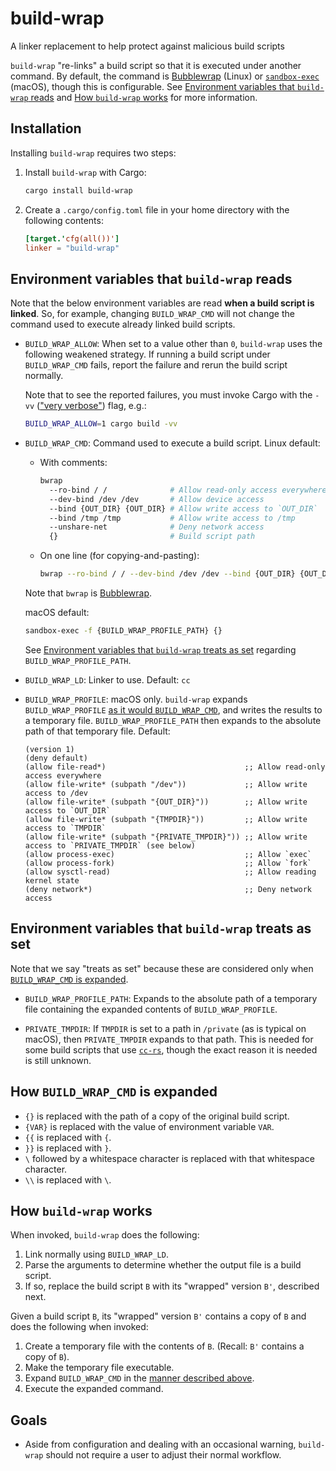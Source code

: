 # build-wrap

A linker replacement to help protect against malicious build scripts

`build-wrap` "re-links" a build script so that it is executed under another command. By default, the command is [Bubblewrap] (Linux) or [`sandbox-exec`] (macOS), though this is configurable. See [Environment variables that `build-wrap` reads] and [How `build-wrap` works] for more information.

## Installation

Installing `build-wrap` requires two steps:

1. Install `build-wrap` with Cargo:
   ```sh
   cargo install build-wrap
   ```
2. Create a `.cargo/config.toml` file in your home directory with the following contents:
   ```toml
   [target.'cfg(all())']
   linker = "build-wrap"
   ```

## Environment variables that `build-wrap` reads

Note that the below environment variables are read **when a build script is linked**. So, for example, changing `BUILD_WRAP_CMD` will not change the command used to execute already linked build scripts.

- `BUILD_WRAP_ALLOW`: When set to a value other than `0`, `build-wrap` uses the following weakened strategy. If running a build script under `BUILD_WRAP_CMD` fails, report the failure and rerun the build script normally.

  Note that to see the reported failures, you must invoke Cargo with the `-vv` (["very verbose"]) flag, e.g.:

  ```sh
  BUILD_WRAP_ALLOW=1 cargo build -vv
  ```

- `BUILD_WRAP_CMD`: Command used to execute a build script. Linux default:

  - With comments:

    ```sh
    bwrap
      --ro-bind / /              # Allow read-only access everywhere
      --dev-bind /dev /dev       # Allow device access
      --bind {OUT_DIR} {OUT_DIR} # Allow write access to `OUT_DIR`
      --bind /tmp /tmp           # Allow write access to /tmp
      --unshare-net              # Deny network access
      {}                         # Build script path
    ```

  - On one line (for copying-and-pasting):

    ```sh
    bwrap --ro-bind / / --dev-bind /dev /dev --bind {OUT_DIR} {OUT_DIR} --bind /tmp /tmp --unshare-net {}
    ```

  Note that `bwrap` is [Bubblewrap].

  macOS default:

  ```sh
  sandbox-exec -f {BUILD_WRAP_PROFILE_PATH} {}
  ```

  See [Environment variables that `build-wrap` treats as set] regarding `BUILD_WRAP_PROFILE_PATH`.

- `BUILD_WRAP_LD`: Linker to use. Default: `cc`

- `BUILD_WRAP_PROFILE`: macOS only. `build-wrap` expands `BUILD_WRAP_PROFILE` [as it would `BUILD_WRAP_CMD`], and writes the results to a temporary file. `BUILD_WRAP_PROFILE_PATH` then expands to the absolute path of that temporary file. Default:

  ```
  (version 1)
  (deny default)
  (allow file-read*)                               ;; Allow read-only access everywhere
  (allow file-write* (subpath "/dev"))             ;; Allow write access to /dev
  (allow file-write* (subpath "{OUT_DIR}"))        ;; Allow write access to `OUT_DIR`
  (allow file-write* (subpath "{TMPDIR}"))         ;; Allow write access to `TMPDIR`
  (allow file-write* (subpath "{PRIVATE_TMPDIR}")) ;; Allow write access to `PRIVATE_TMPDIR` (see below)
  (allow process-exec)                             ;; Allow `exec`
  (allow process-fork)                             ;; Allow `fork`
  (allow sysctl-read)                              ;; Allow reading kernel state
  (deny network*)                                  ;; Deny network access
  ```

## Environment variables that `build-wrap` treats as set

Note that we say "treats as set" because these are considered only when [`BUILD_WRAP_CMD` is expanded].

- `BUILD_WRAP_PROFILE_PATH`: Expands to the absolute path of a temporary file containing the expanded contents of `BUILD_WRAP_PROFILE`.

- `PRIVATE_TMPDIR`: If `TMPDIR` is set to a path in `/private` (as is typical on macOS), then `PRIVATE_TMPDIR` expands to that path. This is needed for some build scripts that use [`cc-rs`], though the exact reason it is needed is still unknown.

## How `BUILD_WRAP_CMD` is expanded

- `{}` is replaced with the path of a copy of the original build script.
- `{VAR}` is replaced with the value of environment variable `VAR`.
- `{{` is replaced with `{`.
- `}}` is replaced with `}`.
- `\` followed by a whitespace character is replaced with that whitespace character.
- `\\` is replaced with `\`.

## How `build-wrap` works

When invoked, `build-wrap` does the following:

1. Link normally using `BUILD_WRAP_LD`.
2. Parse the arguments to determine whether the output file is a build script.
3. If so, replace the build script `B` with its "wrapped" version `B'`, described next.

Given a build script `B`, its "wrapped" version `B'` contains a copy of `B` and does the following when invoked:

1. Create a temporary file with the contents of `B`. (Recall: `B'` contains a copy of `B`).
2. Make the temporary file executable.
3. Expand `BUILD_WRAP_CMD` in the [manner described above].
4. Execute the expanded command.

## Goals

- Aside from configuration and dealing with an occasional warning, `build-wrap` should not require a user to adjust their normal workflow.

["very verbose"]: https://doc.rust-lang.org/cargo/reference/build-scripts.html#outputs-of-the-build-script
[Bubblewrap]: https://github.com/containers/bubblewrap
[Environment variables that `build-wrap` reads]: #environment-variables-that-build-wrap-reads
[Environment variables that `build-wrap` treats as set]: #environment-variables-that-build-wrap-treats-as-set
[How `build-wrap` works]: #how-build-wrap-works
[`BUILD_WRAP_CMD` is expanded]: #how-build_wrap_cmd-is-expanded
[`cc-rs`]: https://github.com/rust-lang/cc-rs
[`sandbox-exec`]: https://keith.github.io/xcode-man-pages/sandbox-exec.1.html
[as it would `BUILD_WRAP_CMD`]: #how-build_wrap_cmd-is-expanded
[manner described above]: #how-build_wrap_cmd-is-expanded
